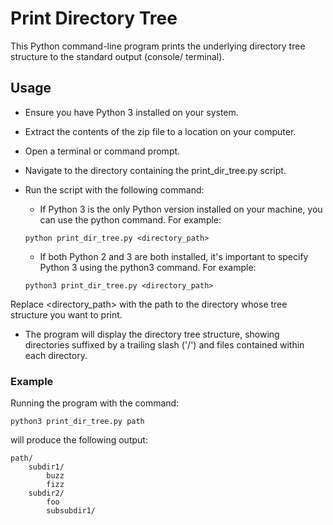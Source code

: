 # Print Directory Tree 

This Python command-line program prints the underlying directory tree structure to the standard output (console/ terminal).


## Usage


- Ensure you have Python 3 installed on your system.

- Extract the contents of the zip file to a location on your computer.

- Open a terminal or command prompt.

- Navigate to the directory containing the print_dir_tree.py script.

- Run the script with the following command:

    - If Python 3 is the only Python version installed on your machine, you can use the python command. For example:

    `python print_dir_tree.py <directory_path> `

    - If both Python 2 and 3 are both installed, it's important to specify Python 3 using the python3 command. For example:

    `python3 print_dir_tree.py <directory_path> `


Replace <directory_path> with the path to the directory whose tree structure you want to print.

- The program will display the directory tree structure, showing directories suffixed by a trailing slash ('/') and files contained within each directory.     


### Example


Running the program with the command:


`python3 print_dir_tree.py path`


will produce the following output:

```
path/
    subdir1/
        buzz
        fizz
    subdir2/
        foo
        subsubdir1/

```

